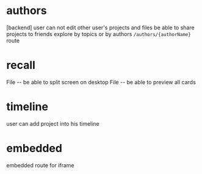 # authors

[backend] user can not edit other user's projects and files
be able to share projects to friends
explore by topics or by authors
`/authors/{authorName}` route

# recall

File -- be able to split screen on desktop
File -- be able to preview all cards

# timeline

user can add project into his timeline

# embedded

embedded route for iframe
